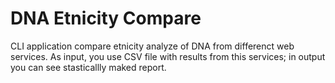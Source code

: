 # DNA Etnicity Compare
CLI application compare etnicity analyze of DNA from differenct web services. As input, you use CSV file with results from this services; in output you can see stasticallly maked report. 
